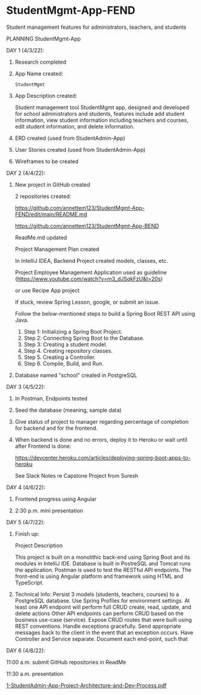 # StudentMgmt-App-FEND

Student management features for administrators, teachers, and students

PLANNING
StudentMgmt-App

DAY 1 (4/3/22):

1.  Research completed
2.  App Name created: 

	    StudentMgmt
      
3.  App Description created: 

    Student management tool StudentMgmt app, designed and developed for school administrators and students, features include add student                 information, view student information including teachers and courses, edit student information, and delete information.

4.  ERD created (used from StudentAdmin-App)

5.  User Stories created (used from StudentAdmin-App)

6.  Wireframes to be created 

DAY 2 (4/4/22):

1.  New project in GitHub created

    2 repositories created:
    
    https://github.com/annettem123/StudentMgmt-App-FEND/edit/main/README.md
    
    https://github.com/annettem123/StudentMgmt-App-BEND



    ReadMe.md updated

    Project Management Plan created 

    In IntelliJ IDEA, Backend Project created
	        models, classes, etc.       
    

    Project Employee Management Application used as guideline (https://www.youtube.com/watch?v=m3_dJSqkFzU&t=20s)
    
    or use Recipe App project

    If stuck, review Spring Lesson, google, or submit an issue.
    
    Follow the below-mentioned steps to build a Spring Boot REST API using Java.
    
    1.  Step 1:  Initializing a Spring Boot Project.
    2.  Step 2:  Connecting Spring Boot to the Database.
    3.  Step 3:  Creating a student model.
    4.  Step 4.  Creating repository classes.
    5.  Step 5.  Creating a Controller.
    6.  Step 6.  Compile, Build, and Run.
    
3.  Database named "school" created in PostgreSQL

DAY 3 (4/5/22):
 
1.  In Postman, Endpoints tested

2.	Seed the database (meaning, sample data)

3.  Give status of project to manager regarding percentage of completion for backend and for the frontend.

4.  When backend is done and no errors, deploy it to Heroku or wait until after Frontend is done:

    https://devcenter.heroku.com/articles/deploying-spring-boot-apps-to-heroku

    See Slack Notes re Capstone Project from Suresh

DAY 4 (4/6/22):

1.  Frontend progress using Angular

2.  2:30 p.m. mini presentation

DAY 5 (4/7/22):

1.  Finish up:

    Project Description
	
    This project is built on a monolithic back-end using Spring Boot and its modules in IntelliJ IDE.  Database is built in PostreSQL and Tomcat runs the application. Postman is used to test the RESTful API endpoints. The front-end is using Angular platform and framework using HTML and TypeScript. 

2. Technical Info:
Persist 3 models (students, teachers, courses) to a PostgreSQL database.
Use Spring Profiles for environment settings.
At least one API endpoint will perform full CRUD create, read, update, and delete actions
Other API endpoints can perform CRUD based on the business use-case (service).
Expose CRUD routes that were built using REST conventions.
Handle exceptions gracefully.
Send appropriate messages back to the client in the event that an exception occurs.
Have Controller and Service separate.
Document each end-point, such that

DAY 6 (4/8/22):

11:00 a.m. submit GitHub repositories in ReadMe

11:30 a.m. presentation


[1-StudentAdmin-App-Project-Architecture-and-Dev-Process.pdf](https://github.com/annettem123/StudentAdmin-App-FEND/files/8367607/1-StudentAdmin-App-Project-Architecture-and-Dev-Process.pdf)
